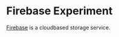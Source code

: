 Firebase Experiment
===================

[Firebase][] is a cloudbased storage service.

[Firebase]: https://www.firebase.com/